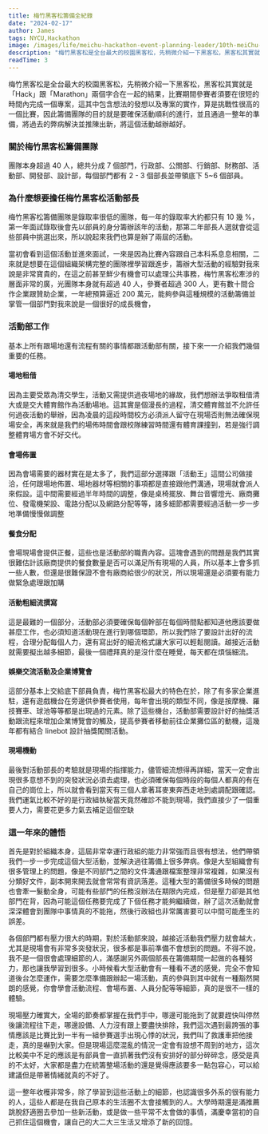 ```yaml
---
title: 梅竹黑客松籌備全紀錄
date: "2024-02-17"
author: James
tags: NYCU,Hackathon
image: /images/life/meichu-hackathon-event-planning-leader/10th-meiChu-hackathon.jpg
description: "梅竹黑客松是全台最大的校園黑客松，先稍微介紹一下黑客松，黑客松其實就是「Hack」跟「Marathon」兩個字合在一起的結果，比賽期間參賽者須要在很短的時間內完成一個專案，這其中包含想法的發想以及專案的實作，算是挑戰性很高的一個比賽，因此籌備團隊的目的就是要確保活動順利的進行，並且通過一整年的準備，將過去的弊病解決並推陳出新，將這個活動越辦越好。"
readTime: 3
---
```


梅竹黑客松是全台最大的校園黑客松，先稍微介紹一下黑客松，黑客松其實就是「Hack」跟「Marathon」兩個字合在一起的結果，比賽期間參賽者須要在很短的時間內完成一個專案，這其中包含想法的發想以及專案的實作，算是挑戰性很高的一個比賽，因此籌備團隊的目的就是要確保活動順利的進行，並且通過一整年的準備，將過去的弊病解決並推陳出新，將這個活動越辦越好。

### **關於梅竹黑客松籌備團隊**

團隊本身超過 40 人，總共分成 7 個部門，行政部、公關部、行銷部、財務部、活動部、開發部、設計部，每個部門都有 2 - 3 個部長並帶領底下 5~6 個部員。

### **為什麼想要擔任梅竹黑客松活動部長**

梅竹黑客松籌備團隊是錄取率很低的團隊，每一年的錄取率大約都只有 10 幾 %，第一年面試錄取後會先以部員的身分籌辦該年的活動，那第二年部長人選就會從這些部員中挑選出來，所以說起來我們也算是辦了兩屆的活動。

當初會看到這個活動並進來面試，一來是因為比賽內容跟自己本科系息息相關，二來就是想要在這個組織架構完整的團隊裡學習跟進步，籌辦大型活動的經驗對我來說是非常寶貴的，在這之前甚至鮮少有機會可以處理公共事務，梅竹黑客松牽涉的層面非常的廣，光團隊本身就有超過 40 人，參賽者超過 300 人，更有數十間合作企業跟贊助企業，一年總預算逼近 200 萬元，能夠參與這種規模的活動籌備並掌管一個部門對我來說是一個很好的成長機會，

### **活動部工作**

基本上所有跟場地還有流程有關的事情都跟活動部有關，接下來一一介紹我們幾個重要的任務。

#### **場地租借**

因為主要受眾為清交學生，活動又需提供過夜場地的緣故，我們想辦法爭取租借清大或是交大體育館作為活動場地。這其實是個漫長的過程，清交體育館並不允許任何過夜活動的舉辦，因為凌晨的這段時間校方必須派人留守在現場否則無法確保現場安全，再來就是我們的場佈時間會跟校隊練習時間還有體育課撞到，若是強行調整體育場方會不好交代。

#### **會場佈置**

因為會場需要的器材實在是太多了，我們這部分選擇跟「活動王」這間公司做接洽，任何跟場地佈置、場地器材等相關的事項都是直接跟他們溝通，現場就會派人來假設。這中間需要經過半年時間的調整，像是桌椅擺放、舞台音響燈光、廠商攤位、發電機架設、電路分配以及網路分配等等，諸多細節都需要經過活動一步一步地準備慢慢做調整

#### **餐食分配**

會場現場會提供正餐，這些也是活動部的職責內容。這塊會遇到的問題是我們其實很難估計該廠商提供的餐食數量是否可以滿足所有現場的人員，所以基本上會多抓一些人數，但還是很難保證不會有廠商給很少的狀況，所以現場還是必須要有能力做緊急處理跟加購

#### **活動粗細流撰寫**

這是最難的一個部分，活動部必須要確保每個幹部在每個時間點都知道他應該要做甚麼工作，也必須知道活動現在進行到哪個環節，所以我們除了要設計出好的流程，合理分配每個人力，還有寫出好的細流格式讓大家可以輕鬆閱讀。越接近活動就需要擬出越多細節，最後一個禮拜真的是沒什麼在睡覺，每天都在煩惱細流。

#### **娛樂交流活動及企業博覽會**

這部分基本上交給底下部員負責，梅竹黑客松最大的特色在於，除了有多家企業進駐，還有遊戲機台在旁邊供參賽者使用，每年會出現的類型不同，像是按摩機、羅技賽車、球池等等都是出現過的元素。除了這些機台，活動部需要設計好的抽獎活動跟流程來增加企業博覽會的觸及，提高參賽者移動前往企業攤位區的動機，這幾年都有結合 linebot 設計抽獎闖關活動。

#### **現場機動**

最後對活動部長的考驗就是現場的指揮能力，儘管細流想得再詳細，當天一定會出現很多意想不到的突發狀況必須去處理，也必須確保每個時段的每個人都真的有在自己的崗位上，所以就會看到當天有三個人拿著耳麥東奔西走地到處調配跟確認。我們運氣比較不好的是行政組執秘當天竟然確診不能到現場，我們直接少了一個重要人力，需要花更多力氣去補足這個空缺

### **這一年來的體悟**

首先是對於組織本身，這屆非常幸運行政組的能力非常強而且很有想法，他們帶領我們一步一步完成這個大型活動，並解決過往籌備上很多弊病。像是大型組織會有很多管理上的問題，像是不同部門之間的文件溝通跟檔案整理非常複雜，如果沒有分類好文件，副本開來開去就會常常有資訊落差。這種大型的籌備很多時候的問題也會牽一髮動全身，可能有些部門的任務沒辦法在期限內完成，但是壓力卻是其他部門在背，因為可能這個任務要完成了下個任務才能夠繼續做，辦了這次活動就會深深體會到團隊中事情真的不能拖，然後行政組也非常厲害要可以中間可能產生的誤差。

各個部門都有壓力很大的時期，對於活動部來說，越接近活動我們壓力就會越大，尤其是現場會有非常多突發狀況，很多都是事前準備不會想到的問題。不得不說，我不是一個很會處理細節的人，滿感謝另外兩個部長在籌備期間一起做的各種努力，那也讓我學習到很多。小時候看大型活動會有一種看不透的感覺，完全不會知道後台怎麼運作，需要怎麼準備跟辦起一場活動，真的參與到其中就有一種豁然開朗的感覺，你會學會活動流程、會場布置、人員分配等等細節，真的是很不一樣的體驗。

現場壓力確實大，全場的節奏都掌握在我們手中，哪邊可能拖到了就要趕快叫停然後讓流程往下走，哪邊設備、人力沒有跟上要盡快排除，我們這次遇到最誇張的事情應該是比賽比到一半有一組參賽選手出現心悸的狀況，我們叫了救護車把他接走，真的是嚇到大家。但是現場這麼混亂的情況一定會有設想不周到的地方，這次比較美中不足的應該是有部員會一直抓著我們沒有安排好的部分碎碎念，感受是真的不太好，大家都是盡力在統籌整場活動的還是覺得應該要多一點包容心，可以給建議但是帶著情緒就真的不好了。

這一整年收穫非常多，除了學習到這些活動上的細節，也認識很多外系的很有能力的人，這些人都是在我自己原本的生活圈不太會接觸到的人。大學時期還是滿推薦跳脫舒適圈去參加一些新活動，或是做一些平常不太會做的事情，滿慶幸當初的自己抓住這個機會，讓自己的大二大三生活又增添了新的回憶。